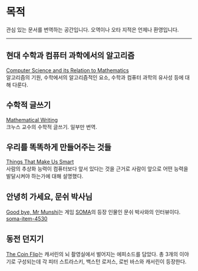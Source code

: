 # 목적
관심 있는 문서를 번역하는 공간입니다. 오역이나 오타 지적은 언제나 환영입니다.

---
## 현대 수학과 컴퓨터 과학에서의 알고리즘
[Computer Science and its Relation to Mathematics](https://www.maa.org/sites/default/files/pdf/upload_library/22/Ford/DonaldKnuth.pdf)<br  >알고리즘의 기원, 수학에서의 알고리즘적인 요소, 수학과 컴퓨터 과학의 유사성 등에 대해 다룬다.

## 수학적 글쓰기
[Mathematical Writing](http://jmlr.csail.mit.edu/reviewing-papers/knuth_mathematical_writing.pdf)<br  >크누스 교수의 수학적 글쓰기. 일부만 번역.

## 우리를 똑똑하게 만들어주는 것들
[Things That Make Us Smart](https://msu.edu/course/cep/900/readings/NormanChap3.pdf)<br  >사람의 추상화 능력이 컴퓨터보다 앞서 있다는 것을 근거로 사람이 앞으로 어떤 능력을 발달시켜야 하는가에 대해 설명했다.

## 안녕히 가세요, 문쉬 박사님
[Good bye, Mr Munshi](https://somagame.com/item-4530.html)는 게임 [SOMA](https://namu.wiki/w/SOMA)의 등장 인물인 문쉬 박사와의 인터뷰이다. [soma-item-4530](https://namu.wiki/w/SOMA/%ED%8C%8C%EC%9D%BC#s-2.3)

## 동전 던지기
[The Coin Flip](https://somagame.com/item-4520.html)는 캐서린의 뇌 촬영실에서 벌어지는 에피소드를 담았다. 총 3개의 이야기로 구성되는데 각 피터 스트라스키, 백스턴 로저스, 로빈 바스와 캐서린이 등장한다.